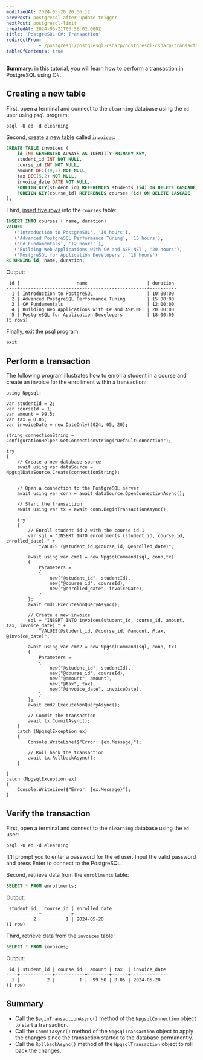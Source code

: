 ```yaml
---
modifiedAt: 2024-05-20 20:56:12
prevPost: postgresql-after-update-trigger
nextPost: postgresql-limit
createdAt: 2024-05-21T03:56:02.000Z
title: 'PostgreSQL C#: Transaction'
redirectFrom: 
            - /postgresql/postgresql-csharp/postgresql-csharp-transaction
tableOfContents: true
---
```


**Summary**: in this tutorial, you will learn how to perform a transaction in PostgreSQL using C#.

## Creating a new table

First, open a terminal and connect to the `elearning` database using the `ed` user using `psql` program:

```
psql -U ed -d elearning
```

Second, [create a new table](/postgresql/postgresql-create-table) called `invoices`:

```sql
CREATE TABLE invoices (
    id INT GENERATED ALWAYS AS IDENTITY PRIMARY KEY,
    student_id INT NOT NULL,
    course_id INT NOT NULL,
    amount DEC(19,2) NOT NULL,
    tax DEC(5,2) NOT NULL,
    invoice_date DATE NOT NULL,
    FOREIGN KEY(student_id) REFERENCES students (id) ON DELETE CASCADE,
    FOREIGN KEY(course_id) REFERENCES courses (id) ON DELETE CASCADE
);
```

Third, [insert five rows](/postgresql/postgresql-insert-multiple-rows) into the `courses` table:

```sql
INSERT INTO courses ( name, duration)
VALUES
   ('Introduction to PostgreSQL', '10 hours'),
   ('Advanced PostgreSQL Performance Tuning', '15 hours'),
   ('C# Fundamentals', '12 hours' ),
   ('Building Web Applications with C# and ASP.NET', '20 hours'),
   ('PostgreSQL for Application Developers', '18 hours')
RETURNING id, name, duration;
```

Output:

```
 id |                     name                      | duration
----+-----------------------------------------------+----------
  1 | Introduction to PostgreSQL                    | 10:00:00
  2 | Advanced PostgreSQL Performance Tuning        | 15:00:00
  3 | C# Fundamentals                               | 12:00:00
  4 | Building Web Applications with C# and ASP.NET | 20:00:00
  5 | PostgreSQL for Application Developers         | 18:00:00
(5 rows)
```

Finally, exit the psql program:

```
exit
```

## Perform a transaction

The following program illustrates how to enroll a student in a course and create an invoice for the enrollment within a transaction:

```
using Npgsql;

var studentId = 2;
var courseId = 1;
var amount = 99.5;
var tax = 0.05;
var invoiceDate = new DateOnly(2024, 05, 20);

string connectionString = ConfigurationHelper.GetConnectionString("DefaultConnection");

try
{
    // Create a new database source
    await using var dataSource = NpgsqlDataSource.Create(connectionString);


    // Open a connection to the PostgreSQL server
    await using var conn = await dataSource.OpenConnectionAsync();

    // Start the transaction
    await using var tx = await conn.BeginTransactionAsync();

    try
    {
        // Enroll student id 2 with the course id 1
        var sql = "INSERT INTO enrollments (student_id, course_id, enrolled_date) " +
            "VALUES (@student_id,@course_id, @enrolled_date)";

        await using var cmd1 = new NpgsqlCommand(sql, conn,tx)
        {
            Parameters =
            {
                new("@student_id", studentId),
                new("@course_id", courseId),
                new("@enrolled_date", invoiceDate),
            }
        };
        await cmd1.ExecuteNonQueryAsync();

        // Create a new invoice
        sql = "INSERT INTO invoices(student_id, course_id, amount, tax, invoice_date) " +
            "VALUES(@student_id, @course_id, @amount, @tax, @invoice_date)";

        await using var cmd2 = new NpgsqlCommand(sql, conn, tx)
        {
            Parameters =
            {
                new("@student_id", studentId),
                new("@course_id", courseId),
                new("@amount", amount),
                new("@tax", tax),
                new("@invoice_date", invoiceDate),
            }
        };
        await cmd2.ExecuteNonQueryAsync();

        // Commit the transaction
        await tx.CommitAsync();
    }
    catch (NpgsqlException ex)
    {
        Console.WriteLine($"Error: {ex.Message}");

        // Roll back the transaction
        await tx.RollbackAsync();
    }

}
catch (NpgsqlException ex)
{
    Console.WriteLine($"Error: {ex.Message}");
}
```

## Verify the transaction

First, open a terminal and connect to the `elearning` database using the `ed` user:

```
psql -U ed -d elearning
```

It'll prompt you to enter a password for the `ed` user. Input the valid password and press Enter to connect to the PostgreSQL.

Second, retrieve data from the `enrollments` table:

```sql
SELECT * FROM enrollments;
```

Output:

```
 student_id | course_id | enrolled_date
------------+-----------+---------------
          2 |         1 | 2024-05-20
(1 row)
```

Third, retrieve data from the `invoices` table:

```sql
SELECT * FROM invoices;
```

Output:

```
 id | student_id | course_id | amount | tax  | invoice_date
----+------------+-----------+--------+------+--------------
  1 |          2 |         1 |  99.50 | 0.05 | 2024-05-20
(1 row)
```

## Summary

- Call the `BeginTransactionAsync()` method of the `NpgsqlConnection` object to start a transaction.
- Call the `CommitAsync()` method of the `NpgsqlTransaction` object to apply the changes since the transaction started to the database permanently.
- Call the `RollbackAsync()` method of the `NpgsqlTransaction` object to roll back the changes.

